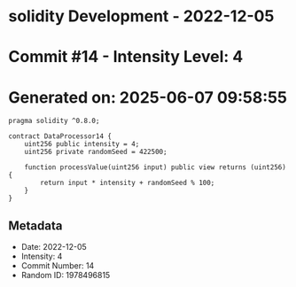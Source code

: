 ﻿# solidity Development - 2022-12-05
# Commit #14 - Intensity Level: 4
# Generated on: 2025-06-07 09:58:55
```solidity
pragma solidity ^0.8.0;

contract DataProcessor14 {
    uint256 public intensity = 4;
    uint256 private randomSeed = 422500;

    function processValue(uint256 input) public view returns (uint256) {
        return input * intensity + randomSeed % 100;
    }
}
```
## Metadata
- Date: 2022-12-05
- Intensity: 4
- Commit Number: 14
- Random ID: 1978496815
